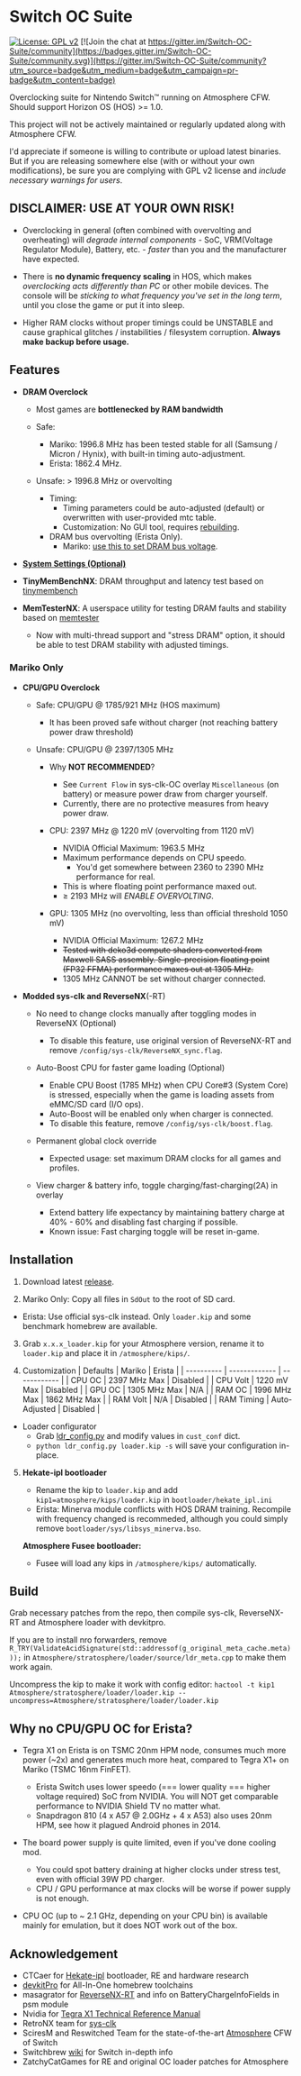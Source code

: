 # Switch OC Suite

[![License: GPL v2](https://img.shields.io/badge/License-GPL_v2-blue.svg)](https://www.gnu.org/licenses/old-licenses/gpl-2.0.en.html) [![Join the chat at https://gitter.im/Switch-OC-Suite/community](https://badges.gitter.im/Switch-OC-Suite/community.svg)](https://gitter.im/Switch-OC-Suite/community?utm_source=badge&utm_medium=badge&utm_campaign=pr-badge&utm_content=badge)

Overclocking suite for Nintendo Switch™ running on Atmosphere CFW. Should support Horizon OS (HOS) >= 1.0.

This project will not be actively maintained or regularly updated along with Atmosphere CFW.

I'd appreciate if someone is willing to contribute or upload latest binaries. But if you are releasing somewhere else (with or without your own modifications), be sure you are complying with GPL v2 license and _include necessary warnings for users_.



## DISCLAIMER: USE AT YOUR OWN RISK!

- Overclocking in general (often combined with overvolting and overheating) will _degrade internal components_ - SoC, VRM(Voltage Regulator Module), Battery, etc. - _faster_ than you and the manufacturer have expected.

- There is **no dynamic frequency scaling** in HOS, which makes _overclocking acts differently than PC_ or other mobile devices. The console will be _sticking to what frequency you've set in the long term_, until you close the game or put it into sleep.

- Higher RAM clocks without proper timings could be UNSTABLE and cause graphical glitches / instabilities / filesystem corruption. **Always make backup before usage.**



## Features

- **DRAM Overclock**

  - Most games are **bottlenecked by RAM bandwidth**

  - Safe:
    - Mariko: 1996.8 MHz has been tested stable for all (Samsung / Micron / Hynix), with built-in timing auto-adjustment.
    - Erista: 1862.4 MHz.

  - Unsafe: > 1996.8 MHz or overvolting
    - Timing:
      - Timing parameters could be auto-adjusted (default) or overwritten with user-provided mtc table.
      - Customization: No GUI tool, requires [rebuilding](#Build).
    - DRAM bus overvolting (Erista Only).
      - Mariko: [use this to set DRAM bus voltage](https://gist.github.com/KazushiMe/6bb0fcbefe0e03b1274079522516d56d).

- **[System Settings (Optional)](https://github.com/KazushiMe/Switch-OC-Suite/blob/master/system_settings.md)**

- **TinyMemBenchNX**: DRAM throughput and latency test based on [tinymembench](https://github.com/ssvb/tinymembench)

- **MemTesterNX**: A userspace utility for testing DRAM faults and stability based on [memtester](https://pyropus.ca/software/memtester/)
  - Now with multi-thread support and "stress DRAM" option, it should be able to test DRAM stability with adjusted timings.


### Mariko Only

- **CPU/GPU Overclock**

  - Safe: CPU/GPU @ 1785/921 MHz (HOS maximum)
    - It has been proved safe without charger (not reaching battery power draw threshold)

  - Unsafe: CPU/GPU @ 2397/1305 MHz

    - Why **NOT RECOMMENDED**?
      - See `Current Flow` in sys-clk-OC overlay `Miscellaneous` (on battery) or measure power draw from charger yourself.
      - Currently, there are no protective measures from heavy power draw.

    - CPU: 2397 MHz @ 1220 mV (overvolting from 1120 mV)
      - NVIDIA Official Maximum: 1963.5 MHz
      - Maximum performance depends on CPU speedo.
        - You'd get somewhere between 2360 to 2390 MHz performance for real.
      - This is where floating point performance maxed out.
      - ≥ 2193 MHz will _ENABLE OVERVOLTING_.

    - GPU: 1305 MHz (no overvolting, less than official threshold 1050 mV)
      - NVIDIA Official Maximum: 1267.2 MHz
      - ~~Tested with deko3d compute shaders converted from Maxwell SASS assembly. Single-precision floating point (FP32 FFMA) performance maxes out at 1305 MHz.~~
      - 1305 MHz CANNOT be set without charger connected.

- **Modded sys-clk and ReverseNX**(-RT)

  - No need to change clocks manually after toggling modes in ReverseNX (Optional)
    - To disable this feature, use original version of ReverseNX-RT and remove `/config/sys-clk/ReverseNX_sync.flag`.

  - Auto-Boost CPU for faster game loading (Optional)
    - Enable CPU Boost (1785 MHz) when CPU Core#3 (System Core) is stressed, especially when the game is loading assets from eMMC/SD card (I/O ops).
    - Auto-Boost will be enabled only when charger is connected.
    - To disable this feature, remove `/config/sys-clk/boost.flag`.

  - Permanent global clock override
    - Expected usage: set maximum DRAM clocks for all games and profiles.

  - View charger & battery info, toggle charging/fast-charging(2A) in overlay
    - Extend battery life expectancy by maintaining battery charge at 40% - 60% and disabling fast charging if possible.
    - Known issue: Fast charging toggle will be reset in-game.



## Installation

1. Download latest [release](https://github.com/KazushiMe/Switch-OC-Suite/releases/latest).

2. Mariko Only: Copy all files in `SdOut` to the root of SD card.
  - Erista: Use official sys-clk instead. Only `loader.kip` and some benchmark homebrew are available.

3. Grab `x.x.x_loader.kip` for your Atmosphere version, rename it to `loader.kip` and place it in `/atmosphere/kips/`.

4. Customization
    | Defaults   | Mariko        | Erista       |
    | ---------- | ------------- | ------------ |
    | CPU OC     | 2397 MHz Max  | Disabled     |
    | CPU Volt   | 1220 mV Max   | Disabled     |
    | GPU OC     | 1305 MHz Max  | N/A          |
    | RAM OC     | 1996 MHz Max  | 1862 MHz Max |
    | RAM Volt   | N/A           | Disabled     |
    | RAM Timing | Auto-Adjusted | Disabled     |

  - Loader configurator
    - Grab [ldr_config.py](https://github.com/KazushiMe/Switch-OC-Suite/raw/master/ldr_config.py) and modify values in `cust_conf` dict.
    - `python ldr_config.py loader.kip -s` will save your configuration in-place.

5. **Hekate-ipl bootloader**
   - Rename the kip to `loader.kip` and add `kip1=atmosphere/kips/loader.kip` in `bootloader/hekate_ipl.ini`
   - Erista: Minerva module conflicts with HOS DRAM training. Recompile with frequency changed is recommeded, although you could simply remove `bootloader/sys/libsys_minerva.bso`.

   **Atmosphere Fusee bootloader:**
   - Fusee will load any kips in `/atmosphere/kips/` automatically.



## Build

Grab necessary patches from the repo, then compile sys-clk, ReverseNX-RT and Atmosphere loader with devkitpro.

If you are to install nro forwarders, remove `R_TRY(ValidateAcidSignature(std::addressof(g_original_meta_cache.meta)));` in `Atmosphere/stratosphere/loader/source/ldr_meta.cpp` to make them work again.

Uncompress the kip to make it work with config editor: `hactool -t kip1 Atmosphere/stratosphere/loader/loader.kip --uncompress=Atmosphere/stratosphere/loader/loader.kip`



## Why no CPU/GPU OC for Erista?

- Tegra X1 on Erista is on TSMC 20nm HPM node, consumes much more power (~2x) and generates much more heat, compared to Tegra X1+ on Mariko (TSMC 16nm FinFET).
  - Erista Switch uses lower speedo (=== lower quality === higher voltage required) SoC from NVIDIA. You will NOT get comparable performance to NVIDIA Shield TV no matter what.
  - Snapdragon 810 (4 x A57 @ 2.0GHz + 4 x A53) also uses 20nm HPM, see how it plagued Android phones in 2014.

- The board power supply is quite limited, even if you've done cooling mod.
  - You could spot battery draining at higher clocks under stress test, even with official 39W PD charger.
  - CPU / GPU performance at max clocks will be worse if power supply is not enough.

- CPU OC (up to ~ 2.1 GHz, depending on your CPU bin) is available mainly for emulation, but it does NOT work out of the box.


## Acknowledgement

- CTCaer for [Hekate-ipl](https://github.com/CTCaer/hekate) bootloader, RE and hardware research
- [devkitPro](https://devkitpro.org/) for All-In-One homebrew toolchains
- masagrator for [ReverseNX-RT](https://github.com/masagrator/ReverseNX-RT) and info on BatteryChargeInfoFields in psm module
- Nvidia for [Tegra X1 Technical Reference Manual](https://developer.nvidia.com/embedded/dlc/tegra-x1-technical-reference-manual)
- RetroNX team for [sys-clk](https://github.com/retronx-team/sys-clk)
- SciresM and Reswitched Team for the state-of-the-art [Atmosphere](https://github.com/Atmosphere-NX/Atmosphere) CFW of Switch
- Switchbrew [wiki](http://switchbrew.org/wiki/) for Switch in-depth info
- ZatchyCatGames for RE and original OC loader patches for Atmosphere
